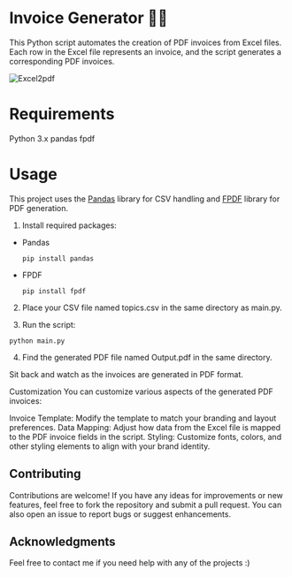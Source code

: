 # Invoice Generator 📑💼

This Python script automates the creation of PDF invoices from Excel files. 
Each row in the Excel file represents an invoice, and the script generates a corresponding PDF invoices.


![Excel2pdf]()


# Requirements
Python 3.x
pandas
fpdf

# Usage

This project uses the [Pandas](https://pandas.pydata.org/) library for CSV handling and [FPDF](https://fpdf.org/en/doc/index.php) library for PDF generation.

1)  Install required packages:
- Pandas
   ```
   pip install pandas
   ```
- FPDF
   ```
   pip install fpdf
   ```
   
2)  Place your CSV file named topics.csv in the same directory as main.py.
   
3)  Run the script:
```
python main.py
```

4)  Find the generated PDF file named Output.pdf in the same directory.

Sit back and watch as the invoices are generated in PDF format.

Customization
You can customize various aspects of the generated PDF invoices:

Invoice Template: Modify the template to match your branding and layout preferences.
Data Mapping: Adjust how data from the Excel file is mapped to the PDF invoice fields in the script.
Styling: Customize fonts, colors, and other styling elements to align with your brand identity.


## Contributing
Contributions are welcome! If you have any ideas for improvements or new features, feel free to fork the repository and submit a pull request. You can also open an issue to report bugs or suggest enhancements.

## Acknowledgments
Feel free to contact me if you need help with any of the projects :)
